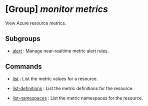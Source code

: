 # [Group] _monitor metrics_

View Azure resource metrics.

## Subgroups

- [alert](/Commands/monitor/metrics/alert/readme.md)
: Manage near-realtime metric alert rules.

## Commands

- [list](/Commands/monitor/metrics/_list.md)
: List the metric values for a resource.

- [list-definitions](/Commands/monitor/metrics/_list-definitions.md)
: List the metric definitions for the resource.

- [list-namespaces](/Commands/monitor/metrics/_list-namespaces.md)
: List the metric namespaces for the resource.

